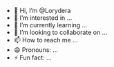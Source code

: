- 👋 Hi, I’m @Lorydera
- 👀 I’m interested in ...
- 🌱 I’m currently learning ...
- 💞️ I’m looking to collaborate on ...
- 📫 How to reach me ...
- 😄 Pronouns: ...
- ⚡ Fun fact: ...

<!---
Lorydera/Lorydera is a ✨ special ✨ repository because its `README.md` (this file) appears on your GitHub profile.
You can click the Preview link to take a look at your changes.
--->
